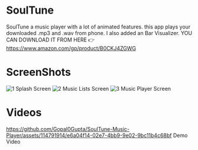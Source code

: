 # SoulTune
SoulTune a music player with a lot of animated features.
this app plays your downloaded .mp3 and .wav from phone.
I also added an Bar Visualizer.
YOU CAN DOWNLOAD IT FROM HERE 👉 https://www.amazon.com/gp/product/B0CKJ4ZGWG
# ScreenShots
![1](https://github.com/Gopal0Gupta/SoulTune-Music-Player/assets/114791914/a1c98704-1e74-42c3-bd51-89f96d172b3a)
Splash Screen
![2](https://github.com/Gopal0Gupta/SoulTune-Music-Player/assets/114791914/2afaefb0-cbdc-43b7-903a-24708169dbd3)
Music Lists Screen
![3](https://github.com/Gopal0Gupta/SoulTune-Music-Player/assets/114791914/80ea99b3-88bb-4e76-99c3-9c057d34a963)
Music Player Screen
# Videos
https://github.com/Gopal0Gupta/SoulTune-Music-Player/assets/114791914/e6a04f14-02e7-4bb9-9e02-9bc11b4c68bf
Demo Video
